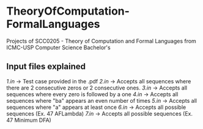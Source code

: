 # TheoryOfComputation-FormalLanguages
Projects of SCC0205 - Theory of Computation and Formal Languages from ICMC-USP Computer Science Bachelor's

## Input files explained

*1.in* -> Test case provided in the .pdf
*2.in* -> Accepts all sequences where there are 2 consecutive zeros or 2 consecutive ones.
*3.in* -> Accepts all sequences where every zero is followed by a one
*4.in* -> Accepts all sequences where "ba" appears an even number of times
*5.in* -> Accepts all sequences where "a" appears at least once
*6.in* -> Accepts all possible sequences (Ex. 47 AFLambda)
*7.in* -> Accepts all possible sequences (Ex. 47 Minimum DFA)